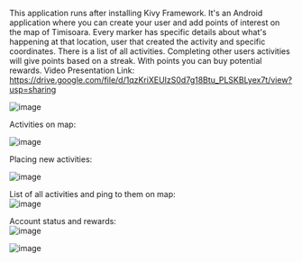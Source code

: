 This application runs after installing Kivy Framework.
It's an Android application where you can create your user and add points of interest on the map of Timisoara. 
Every marker has specific details about what's happening at that location, user that created the activity and specific coordinates.
There is a list of all activities.
Completing other users activities will give points based on a streak.
With points you can buy potential rewards.
Video Presentation Link: https://drive.google.com/file/d/1qzKriXEUIzS0d7g18Btu_PLSKBLyex7t/view?usp=sharing

![image](https://github.com/borsadavid/Eco-Android-APP---Python/assets/117517496/d96e2b06-3bf4-49f2-98b5-180f97396dc2)


     
Activities on map:                         


                            

![image](https://github.com/borsadavid/Eco-Android-APP---Python/assets/117517496/ab39dc9f-e635-4796-893d-891bae55c35e)

Placing new activities:   

![image](https://github.com/borsadavid/Eco-Android-APP---Python/assets/117517496/d69c7a7c-b27d-40dd-911e-21cccc3f9fc9)

List of all activities and ping to them on map:  
![image](https://github.com/borsadavid/Eco-Android-APP---Python/assets/117517496/a07d104a-d746-4f9e-87e1-55bc1975e74f)


Account status and rewards:   
![image](https://github.com/borsadavid/Eco-Android-APP---Python/assets/117517496/ff59b913-9d9f-44a0-9bbc-217d4ffdd2db)    

![image](https://github.com/borsadavid/Eco-Android-APP---Python/assets/117517496/af3158e6-6b78-4a48-acb3-c74807102a78)
